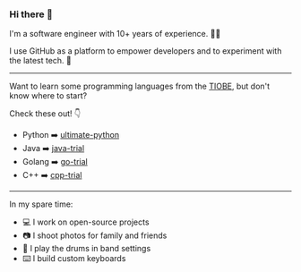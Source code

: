 ### Hi there :wave:

I'm a software engineer with 10+ years of experience. 🧑‍💻

I use GitHub as a platform to empower developers and to experiment with the latest tech. 🚀

---

Want to learn some programming languages from the [TIOBE], but don't know where to start?

Check these out! 👇

- Python ➡️ [ultimate-python](https://github.com/huangsam/ultimate-python)
- Java ➡️ [java-trial](https://github.com/huangsam/java-trial)
- Golang ➡️ [go-trial](https://github.com/huangsam/go-trial)
- C++ ➡️ [cpp-trial](https://github.com/huangsam/cpp-trial)

---

In my spare time:

- 💻 I work on open-source projects
- 📷 I shoot photos for family and friends
- 🥁 I play the drums in band settings
- ⌨️ I build custom keyboards

[TIOBE]: https://www.tiobe.com/tiobe-index/

